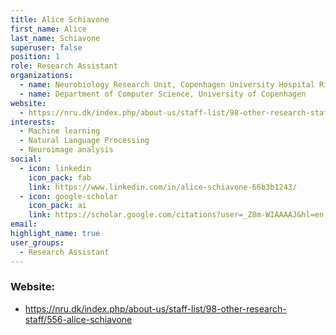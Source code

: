 ```yaml
---
title: Alice Schiavone
first_name: Alice
last_name: Schiavone
superuser: false
position: 1
role: Research Assistant
organizations:
  - name: Neurobiology Research Unit, Copenhagen University Hospital Rigshospitalet
  - name: Department of Computer Science, University of Copenhagen
website:
  - https://nru.dk/index.php/about-us/staff-list/98-other-research-staff/556-alice-schiavone
interests:
  - Machine learning
  - Natural Language Processing
  - Neuroimage analysis
social:
  - icon: linkedin
    icon_pack: fab
    link: https://www.linkedin.com/in/alice-schiavone-66b3b1243/
  - icon: google-scholar
    icon_pack: ai
    link: https://scholar.google.com/citations?user=_Z8m-WIAAAAJ&hl=en
email: 
highlight_name: true
user_groups:
  - Research Assistant
---
```

### Website:
- https://nru.dk/index.php/about-us/staff-list/98-other-research-staff/556-alice-schiavone